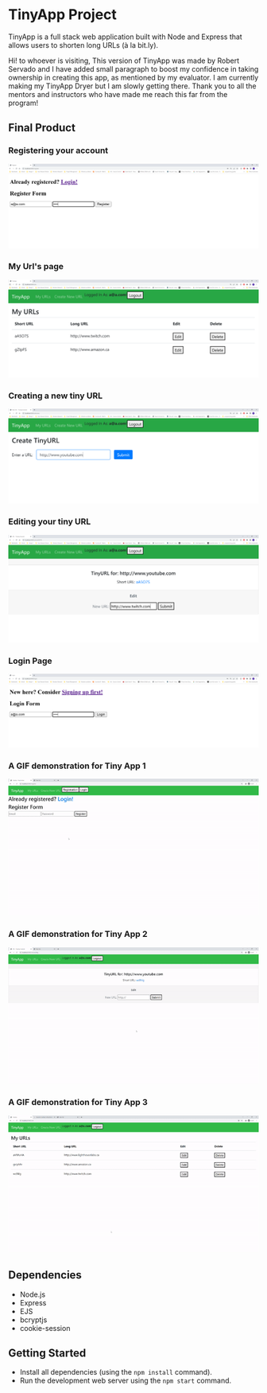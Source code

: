 # TinyApp Project

TinyApp is a full stack web application built with Node and Express that allows users to shorten long URLs (à la bit.ly).

Hi! to whoever is visiting, This version of TinyApp was made by Robert Servado and I have added small paragraph to boost my confidence in taking ownership in creating this app, as mentioned by my evaluator. I am currently making my TinyApp Dryer but I am slowly getting there. Thank you to all the mentors and instructors who have made me reach this far from the program!

## Final Product

### Registering your account

!["Registering your account"](https://github.com/ArjayS/tinyapp/blob/master/docs/tinyApp_registration.PNG?raw=true)

### My Url's page

!["My URL's page"](https://github.com/ArjayS/tinyapp/blob/master/docs/tinyApp_myUrl.PNG?raw=true)

### Creating a new tiny URL

!["Creating a new tiny URL"](https://github.com/ArjayS/tinyapp/blob/master/docs/tinyApp_creatingNewUrl.PNG?raw=true)

### Editing your tiny URL

!["Editing your tiny URL"](https://github.com/ArjayS/tinyapp/blob/master/docs/tinyApp_editingExistingUrl.PNG?raw=true)

### Login Page

!["After logging out, you will be redirected to the login page"](https://github.com/ArjayS/tinyapp/blob/master/docs/tinyApp_login.PNG?raw=true)

### A GIF demonstration for Tiny App 1

![GIF demonstration of my version of Tiny App 1](https://github.com/ArjayS/tinyapp/blob/master/docs/TinyApp_1_GIF.gif)

### A GIF demonstration for Tiny App 2

![GIF demonstration of my version of Tiny App 2](https://github.com/ArjayS/tinyapp/blob/master/docs/TinyApp_2_GIF.gif)

### A GIF demonstration for Tiny App 3

![GIF demonstration of my version of Tiny App 3](https://github.com/ArjayS/tinyapp/blob/master/docs/TinyApp_3_GIF.gif)

## Dependencies

- Node.js
- Express
- EJS
- bcryptjs
- cookie-session

## Getting Started

- Install all dependencies (using the `npm install` command).
- Run the development web server using the `npm start` command.
